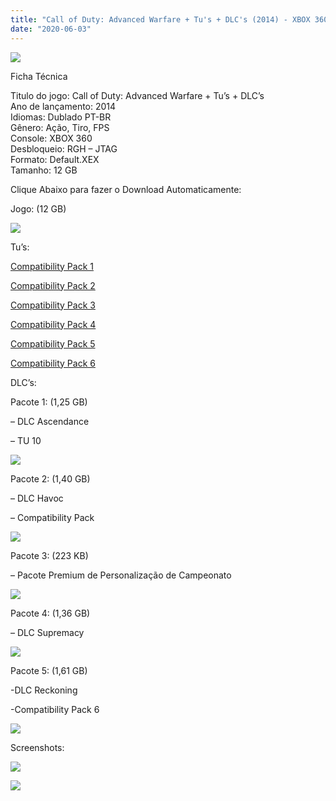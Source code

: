 ```yaml
---
title: "Call of Duty: Advanced Warfare + Tu's + DLC's (2014) - XBOX 360 RGH - JTAG"
date: "2020-06-03"
---
```


[![](https://4.bp.blogspot.com/-YlPYekCte0E/Xsbow19JbPI/AAAAAAAAGio/55DStBJOtD0WnKtLGO6eUk7IDxwKrUSOwCLcBGAsYHQ/s320/c563852bd757f7ad8be0d152bc8f259d.jpg)](https://4.bp.blogspot.com/-YlPYekCte0E/Xsbow19JbPI/AAAAAAAAGio/55DStBJOtD0WnKtLGO6eUk7IDxwKrUSOwCLcBGAsYHQ/s1600/c563852bd757f7ad8be0d152bc8f259d.jpg)

Ficha Técnica

Titulo do jogo: Call of Duty: Advanced Warfare + Tu’s + DLC’s  
 Ano de lançamento: 2014  
Idiomas: Dublado PT-BR  
 Gênero: Ação, Tiro, FPS  
 Console: XBOX 360  
 Desbloqueio: RGH – JTAG  
 Formato: Default.XEX  
 Tamanho: 12 GB   

  

Clique Abaixo para fazer o Download Automaticamente:

Jogo: (12 GB)

[![](https://1.bp.blogspot.com/-eNerQjlxWXg/Xsyoy1YwxPI/AAAAAAAAG8o/qs-0XGNQDR4jSn0uGinE3EzKZZ6GoZnEACPcBGAYYCw/s1600/LINK1.png)](https://zee.gl/98rGI)

Tu’s:

[Compatibility Pack 1](magnet:?xt=urn:btih:9C978885475C948159D71725413E73DA279CD7BD&dn={6caa0e5ef0219ce007afa4c746f50f86dd31afbe5a3c480f6348caee85338f74}5bDLC{6caa0e5ef0219ce007afa4c746f50f86dd31afbe5a3c480f6348caee85338f74}5d-{6caa0e5ef0219ce007afa4c746f50f86dd31afbe5a3c480f6348caee85338f74}20AW{6caa0e5ef0219ce007afa4c746f50f86dd31afbe5a3c480f6348caee85338f74}20-Compatibility{6caa0e5ef0219ce007afa4c746f50f86dd31afbe5a3c480f6348caee85338f74}20Pack{6caa0e5ef0219ce007afa4c746f50f86dd31afbe5a3c480f6348caee85338f74}201{6caa0e5ef0219ce007afa4c746f50f86dd31afbe5a3c480f6348caee85338f74}20-{6caa0e5ef0219ce007afa4c746f50f86dd31afbe5a3c480f6348caee85338f74}20RGH&tr=udp{6caa0e5ef0219ce007afa4c746f50f86dd31afbe5a3c480f6348caee85338f74}3a{6caa0e5ef0219ce007afa4c746f50f86dd31afbe5a3c480f6348caee85338f74}2f{6caa0e5ef0219ce007afa4c746f50f86dd31afbe5a3c480f6348caee85338f74}2ftracker.openbittorrent.com{6caa0e5ef0219ce007afa4c746f50f86dd31afbe5a3c480f6348caee85338f74}3a80{6caa0e5ef0219ce007afa4c746f50f86dd31afbe5a3c480f6348caee85338f74}2fannounce&tr=udp{6caa0e5ef0219ce007afa4c746f50f86dd31afbe5a3c480f6348caee85338f74}3a{6caa0e5ef0219ce007afa4c746f50f86dd31afbe5a3c480f6348caee85338f74}2f{6caa0e5ef0219ce007afa4c746f50f86dd31afbe5a3c480f6348caee85338f74}2ftracker.publicbt.com{6caa0e5ef0219ce007afa4c746f50f86dd31afbe5a3c480f6348caee85338f74}3a80{6caa0e5ef0219ce007afa4c746f50f86dd31afbe5a3c480f6348caee85338f74}2fannounce&tr=udp{6caa0e5ef0219ce007afa4c746f50f86dd31afbe5a3c480f6348caee85338f74}3a{6caa0e5ef0219ce007afa4c746f50f86dd31afbe5a3c480f6348caee85338f74}2f{6caa0e5ef0219ce007afa4c746f50f86dd31afbe5a3c480f6348caee85338f74}2ftracker.ccc.de{6caa0e5ef0219ce007afa4c746f50f86dd31afbe5a3c480f6348caee85338f74}3a80{6caa0e5ef0219ce007afa4c746f50f86dd31afbe5a3c480f6348caee85338f74}2fannounce)

[Compatibility Pack 2](magnet:?xt=urn:btih:FF7DB2FA0E3D0DEB43DED8054E934888F3801A11&dn=-{6caa0e5ef0219ce007afa4c746f50f86dd31afbe5a3c480f6348caee85338f74}20Compatibility{6caa0e5ef0219ce007afa4c746f50f86dd31afbe5a3c480f6348caee85338f74}20Pack{6caa0e5ef0219ce007afa4c746f50f86dd31afbe5a3c480f6348caee85338f74}202{6caa0e5ef0219ce007afa4c746f50f86dd31afbe5a3c480f6348caee85338f74}20{6caa0e5ef0219ce007afa4c746f50f86dd31afbe5a3c480f6348caee85338f74}2b{6caa0e5ef0219ce007afa4c746f50f86dd31afbe5a3c480f6348caee85338f74}20TU.08{6caa0e5ef0219ce007afa4c746f50f86dd31afbe5a3c480f6348caee85338f74}e2{6caa0e5ef0219ce007afa4c746f50f86dd31afbe5a3c480f6348caee85338f74}80{6caa0e5ef0219ce007afa4c746f50f86dd31afbe5a3c480f6348caee85338f74}a2{6caa0e5ef0219ce007afa4c746f50f86dd31afbe5a3c480f6348caee85338f74}20Call{6caa0e5ef0219ce007afa4c746f50f86dd31afbe5a3c480f6348caee85338f74}20of{6caa0e5ef0219ce007afa4c746f50f86dd31afbe5a3c480f6348caee85338f74}20Duty{6caa0e5ef0219ce007afa4c746f50f86dd31afbe5a3c480f6348caee85338f74}20{6caa0e5ef0219ce007afa4c746f50f86dd31afbe5a3c480f6348caee85338f74}20Advanced{6caa0e5ef0219ce007afa4c746f50f86dd31afbe5a3c480f6348caee85338f74}20Warfare{6caa0e5ef0219ce007afa4c746f50f86dd31afbe5a3c480f6348caee85338f74}20{6caa0e5ef0219ce007afa4c746f50f86dd31afbe5a3c480f6348caee85338f74}e2{6caa0e5ef0219ce007afa4c746f50f86dd31afbe5a3c480f6348caee85338f74}80{6caa0e5ef0219ce007afa4c746f50f86dd31afbe5a3c480f6348caee85338f74}a2Para{6caa0e5ef0219ce007afa4c746f50f86dd31afbe5a3c480f6348caee85338f74}20Xbox{6caa0e5ef0219ce007afa4c746f50f86dd31afbe5a3c480f6348caee85338f74}20RGH&tr=udp{6caa0e5ef0219ce007afa4c746f50f86dd31afbe5a3c480f6348caee85338f74}3a{6caa0e5ef0219ce007afa4c746f50f86dd31afbe5a3c480f6348caee85338f74}2f{6caa0e5ef0219ce007afa4c746f50f86dd31afbe5a3c480f6348caee85338f74}2ftracker.openbittorrent.com{6caa0e5ef0219ce007afa4c746f50f86dd31afbe5a3c480f6348caee85338f74}3a80{6caa0e5ef0219ce007afa4c746f50f86dd31afbe5a3c480f6348caee85338f74}2fannounce&tr=udp{6caa0e5ef0219ce007afa4c746f50f86dd31afbe5a3c480f6348caee85338f74}3a{6caa0e5ef0219ce007afa4c746f50f86dd31afbe5a3c480f6348caee85338f74}2f{6caa0e5ef0219ce007afa4c746f50f86dd31afbe5a3c480f6348caee85338f74}2ftracker.publicbt.com{6caa0e5ef0219ce007afa4c746f50f86dd31afbe5a3c480f6348caee85338f74}3a80{6caa0e5ef0219ce007afa4c746f50f86dd31afbe5a3c480f6348caee85338f74}2fannounce&tr=udp{6caa0e5ef0219ce007afa4c746f50f86dd31afbe5a3c480f6348caee85338f74}3a{6caa0e5ef0219ce007afa4c746f50f86dd31afbe5a3c480f6348caee85338f74}2f{6caa0e5ef0219ce007afa4c746f50f86dd31afbe5a3c480f6348caee85338f74}2ftracker.ccc.de{6caa0e5ef0219ce007afa4c746f50f86dd31afbe5a3c480f6348caee85338f74}3a80{6caa0e5ef0219ce007afa4c746f50f86dd31afbe5a3c480f6348caee85338f74}2fannounce)

[Compatibility Pack 3](magnet:?xt=urn:btih:FF7DB2FA0E3D0DEB43DED8054E934888F3801A11&dn=-{6caa0e5ef0219ce007afa4c746f50f86dd31afbe5a3c480f6348caee85338f74}20Compatibility{6caa0e5ef0219ce007afa4c746f50f86dd31afbe5a3c480f6348caee85338f74}20Pack{6caa0e5ef0219ce007afa4c746f50f86dd31afbe5a3c480f6348caee85338f74}202{6caa0e5ef0219ce007afa4c746f50f86dd31afbe5a3c480f6348caee85338f74}20{6caa0e5ef0219ce007afa4c746f50f86dd31afbe5a3c480f6348caee85338f74}2b{6caa0e5ef0219ce007afa4c746f50f86dd31afbe5a3c480f6348caee85338f74}20TU.08{6caa0e5ef0219ce007afa4c746f50f86dd31afbe5a3c480f6348caee85338f74}e2{6caa0e5ef0219ce007afa4c746f50f86dd31afbe5a3c480f6348caee85338f74}80{6caa0e5ef0219ce007afa4c746f50f86dd31afbe5a3c480f6348caee85338f74}a2{6caa0e5ef0219ce007afa4c746f50f86dd31afbe5a3c480f6348caee85338f74}20Call{6caa0e5ef0219ce007afa4c746f50f86dd31afbe5a3c480f6348caee85338f74}20of{6caa0e5ef0219ce007afa4c746f50f86dd31afbe5a3c480f6348caee85338f74}20Duty{6caa0e5ef0219ce007afa4c746f50f86dd31afbe5a3c480f6348caee85338f74}20{6caa0e5ef0219ce007afa4c746f50f86dd31afbe5a3c480f6348caee85338f74}20Advanced{6caa0e5ef0219ce007afa4c746f50f86dd31afbe5a3c480f6348caee85338f74}20Warfare{6caa0e5ef0219ce007afa4c746f50f86dd31afbe5a3c480f6348caee85338f74}20{6caa0e5ef0219ce007afa4c746f50f86dd31afbe5a3c480f6348caee85338f74}e2{6caa0e5ef0219ce007afa4c746f50f86dd31afbe5a3c480f6348caee85338f74}80{6caa0e5ef0219ce007afa4c746f50f86dd31afbe5a3c480f6348caee85338f74}a2Para{6caa0e5ef0219ce007afa4c746f50f86dd31afbe5a3c480f6348caee85338f74}20Xbox{6caa0e5ef0219ce007afa4c746f50f86dd31afbe5a3c480f6348caee85338f74}20RGH&tr=udp{6caa0e5ef0219ce007afa4c746f50f86dd31afbe5a3c480f6348caee85338f74}3a{6caa0e5ef0219ce007afa4c746f50f86dd31afbe5a3c480f6348caee85338f74}2f{6caa0e5ef0219ce007afa4c746f50f86dd31afbe5a3c480f6348caee85338f74}2ftracker.openbittorrent.com{6caa0e5ef0219ce007afa4c746f50f86dd31afbe5a3c480f6348caee85338f74}3a80{6caa0e5ef0219ce007afa4c746f50f86dd31afbe5a3c480f6348caee85338f74}2fannounce&tr=udp{6caa0e5ef0219ce007afa4c746f50f86dd31afbe5a3c480f6348caee85338f74}3a{6caa0e5ef0219ce007afa4c746f50f86dd31afbe5a3c480f6348caee85338f74}2f{6caa0e5ef0219ce007afa4c746f50f86dd31afbe5a3c480f6348caee85338f74}2ftracker.publicbt.com{6caa0e5ef0219ce007afa4c746f50f86dd31afbe5a3c480f6348caee85338f74}3a80{6caa0e5ef0219ce007afa4c746f50f86dd31afbe5a3c480f6348caee85338f74}2fannounce&tr=udp{6caa0e5ef0219ce007afa4c746f50f86dd31afbe5a3c480f6348caee85338f74}3a{6caa0e5ef0219ce007afa4c746f50f86dd31afbe5a3c480f6348caee85338f74}2f{6caa0e5ef0219ce007afa4c746f50f86dd31afbe5a3c480f6348caee85338f74}2ftracker.ccc.de{6caa0e5ef0219ce007afa4c746f50f86dd31afbe5a3c480f6348caee85338f74}3a80{6caa0e5ef0219ce007afa4c746f50f86dd31afbe5a3c480f6348caee85338f74}2fannounce) 

[Compatibility Pack 4](magnet:?xt=urn:btih:AE700C15772CC12C8F17245203A15BF46F459FDC&dn={6caa0e5ef0219ce007afa4c746f50f86dd31afbe5a3c480f6348caee85338f74}5bDLC{6caa0e5ef0219ce007afa4c746f50f86dd31afbe5a3c480f6348caee85338f74}5d{6caa0e5ef0219ce007afa4c746f50f86dd31afbe5a3c480f6348caee85338f74}e2{6caa0e5ef0219ce007afa4c746f50f86dd31afbe5a3c480f6348caee85338f74}80{6caa0e5ef0219ce007afa4c746f50f86dd31afbe5a3c480f6348caee85338f74}a2CodAW{6caa0e5ef0219ce007afa4c746f50f86dd31afbe5a3c480f6348caee85338f74}e2{6caa0e5ef0219ce007afa4c746f50f86dd31afbe5a3c480f6348caee85338f74}80{6caa0e5ef0219ce007afa4c746f50f86dd31afbe5a3c480f6348caee85338f74}a2{6caa0e5ef0219ce007afa4c746f50f86dd31afbe5a3c480f6348caee85338f74}20Supremacy{6caa0e5ef0219ce007afa4c746f50f86dd31afbe5a3c480f6348caee85338f74}20{6caa0e5ef0219ce007afa4c746f50f86dd31afbe5a3c480f6348caee85338f74}e2{6caa0e5ef0219ce007afa4c746f50f86dd31afbe5a3c480f6348caee85338f74}80{6caa0e5ef0219ce007afa4c746f50f86dd31afbe5a3c480f6348caee85338f74}a2{6caa0e5ef0219ce007afa4c746f50f86dd31afbe5a3c480f6348caee85338f74}20{6caa0e5ef0219ce007afa4c746f50f86dd31afbe5a3c480f6348caee85338f74}2bTU.13{6caa0e5ef0219ce007afa4c746f50f86dd31afbe5a3c480f6348caee85338f74}2b{6caa0e5ef0219ce007afa4c746f50f86dd31afbe5a3c480f6348caee85338f74}20Compatibility{6caa0e5ef0219ce007afa4c746f50f86dd31afbe5a3c480f6348caee85338f74}20Pack{6caa0e5ef0219ce007afa4c746f50f86dd31afbe5a3c480f6348caee85338f74}204{6caa0e5ef0219ce007afa4c746f50f86dd31afbe5a3c480f6348caee85338f74}20{6caa0e5ef0219ce007afa4c746f50f86dd31afbe5a3c480f6348caee85338f74}e2{6caa0e5ef0219ce007afa4c746f50f86dd31afbe5a3c480f6348caee85338f74}80{6caa0e5ef0219ce007afa4c746f50f86dd31afbe5a3c480f6348caee85338f74}a2{6caa0e5ef0219ce007afa4c746f50f86dd31afbe5a3c480f6348caee85338f74}20Para-{6caa0e5ef0219ce007afa4c746f50f86dd31afbe5a3c480f6348caee85338f74}20RGH&tr=udp{6caa0e5ef0219ce007afa4c746f50f86dd31afbe5a3c480f6348caee85338f74}3a{6caa0e5ef0219ce007afa4c746f50f86dd31afbe5a3c480f6348caee85338f74}2f{6caa0e5ef0219ce007afa4c746f50f86dd31afbe5a3c480f6348caee85338f74}2ftracker.openbittorrent.com{6caa0e5ef0219ce007afa4c746f50f86dd31afbe5a3c480f6348caee85338f74}3a80{6caa0e5ef0219ce007afa4c746f50f86dd31afbe5a3c480f6348caee85338f74}2fannounce&tr=udp{6caa0e5ef0219ce007afa4c746f50f86dd31afbe5a3c480f6348caee85338f74}3a{6caa0e5ef0219ce007afa4c746f50f86dd31afbe5a3c480f6348caee85338f74}2f{6caa0e5ef0219ce007afa4c746f50f86dd31afbe5a3c480f6348caee85338f74}2ftracker.publicbt.com{6caa0e5ef0219ce007afa4c746f50f86dd31afbe5a3c480f6348caee85338f74}3a80{6caa0e5ef0219ce007afa4c746f50f86dd31afbe5a3c480f6348caee85338f74}2fannounce&tr=udp{6caa0e5ef0219ce007afa4c746f50f86dd31afbe5a3c480f6348caee85338f74}3a{6caa0e5ef0219ce007afa4c746f50f86dd31afbe5a3c480f6348caee85338f74}2f{6caa0e5ef0219ce007afa4c746f50f86dd31afbe5a3c480f6348caee85338f74}2ftracker.ccc.de{6caa0e5ef0219ce007afa4c746f50f86dd31afbe5a3c480f6348caee85338f74}3a80{6caa0e5ef0219ce007afa4c746f50f86dd31afbe5a3c480f6348caee85338f74}2fannounce)

[Compatibility Pack 5](magnet:?xt=urn:btih:9D56202A6BD49387E2B61990D147AED2530C3162&dn={6caa0e5ef0219ce007afa4c746f50f86dd31afbe5a3c480f6348caee85338f74}5bDLC{6caa0e5ef0219ce007afa4c746f50f86dd31afbe5a3c480f6348caee85338f74}5d-{6caa0e5ef0219ce007afa4c746f50f86dd31afbe5a3c480f6348caee85338f74}20AW{6caa0e5ef0219ce007afa4c746f50f86dd31afbe5a3c480f6348caee85338f74}20-Compatibility{6caa0e5ef0219ce007afa4c746f50f86dd31afbe5a3c480f6348caee85338f74}20Pack{6caa0e5ef0219ce007afa4c746f50f86dd31afbe5a3c480f6348caee85338f74}205{6caa0e5ef0219ce007afa4c746f50f86dd31afbe5a3c480f6348caee85338f74}20-{6caa0e5ef0219ce007afa4c746f50f86dd31afbe5a3c480f6348caee85338f74}20RGH&tr=udp{6caa0e5ef0219ce007afa4c746f50f86dd31afbe5a3c480f6348caee85338f74}3a{6caa0e5ef0219ce007afa4c746f50f86dd31afbe5a3c480f6348caee85338f74}2f{6caa0e5ef0219ce007afa4c746f50f86dd31afbe5a3c480f6348caee85338f74}2ftracker.openbittorrent.com{6caa0e5ef0219ce007afa4c746f50f86dd31afbe5a3c480f6348caee85338f74}3a80{6caa0e5ef0219ce007afa4c746f50f86dd31afbe5a3c480f6348caee85338f74}2fannounce&tr=udp{6caa0e5ef0219ce007afa4c746f50f86dd31afbe5a3c480f6348caee85338f74}3a{6caa0e5ef0219ce007afa4c746f50f86dd31afbe5a3c480f6348caee85338f74}2f{6caa0e5ef0219ce007afa4c746f50f86dd31afbe5a3c480f6348caee85338f74}2ftracker.publicbt.com{6caa0e5ef0219ce007afa4c746f50f86dd31afbe5a3c480f6348caee85338f74}3a80{6caa0e5ef0219ce007afa4c746f50f86dd31afbe5a3c480f6348caee85338f74}2fannounce&tr=udp{6caa0e5ef0219ce007afa4c746f50f86dd31afbe5a3c480f6348caee85338f74}3a{6caa0e5ef0219ce007afa4c746f50f86dd31afbe5a3c480f6348caee85338f74}2f{6caa0e5ef0219ce007afa4c746f50f86dd31afbe5a3c480f6348caee85338f74}2ftracker.ccc.de{6caa0e5ef0219ce007afa4c746f50f86dd31afbe5a3c480f6348caee85338f74}3a80{6caa0e5ef0219ce007afa4c746f50f86dd31afbe5a3c480f6348caee85338f74}2fannounce)

[Compatibility Pack 6](magnet:?xt=urn:btih:A64E108F6137C1261892B24B65E5579D2C5D53A9&dn={6caa0e5ef0219ce007afa4c746f50f86dd31afbe5a3c480f6348caee85338f74}5bDLC{6caa0e5ef0219ce007afa4c746f50f86dd31afbe5a3c480f6348caee85338f74}5d-{6caa0e5ef0219ce007afa4c746f50f86dd31afbe5a3c480f6348caee85338f74}20AW{6caa0e5ef0219ce007afa4c746f50f86dd31afbe5a3c480f6348caee85338f74}20-Compatibility{6caa0e5ef0219ce007afa4c746f50f86dd31afbe5a3c480f6348caee85338f74}20Pack{6caa0e5ef0219ce007afa4c746f50f86dd31afbe5a3c480f6348caee85338f74}206{6caa0e5ef0219ce007afa4c746f50f86dd31afbe5a3c480f6348caee85338f74}20-{6caa0e5ef0219ce007afa4c746f50f86dd31afbe5a3c480f6348caee85338f74}20RGH&tr=udp{6caa0e5ef0219ce007afa4c746f50f86dd31afbe5a3c480f6348caee85338f74}3a{6caa0e5ef0219ce007afa4c746f50f86dd31afbe5a3c480f6348caee85338f74}2f{6caa0e5ef0219ce007afa4c746f50f86dd31afbe5a3c480f6348caee85338f74}2ftracker.openbittorrent.com{6caa0e5ef0219ce007afa4c746f50f86dd31afbe5a3c480f6348caee85338f74}3a80{6caa0e5ef0219ce007afa4c746f50f86dd31afbe5a3c480f6348caee85338f74}2fannounce&tr=udp{6caa0e5ef0219ce007afa4c746f50f86dd31afbe5a3c480f6348caee85338f74}3a{6caa0e5ef0219ce007afa4c746f50f86dd31afbe5a3c480f6348caee85338f74}2f{6caa0e5ef0219ce007afa4c746f50f86dd31afbe5a3c480f6348caee85338f74}2ftracker.publicbt.com{6caa0e5ef0219ce007afa4c746f50f86dd31afbe5a3c480f6348caee85338f74}3a80{6caa0e5ef0219ce007afa4c746f50f86dd31afbe5a3c480f6348caee85338f74}2fannounce&tr=udp{6caa0e5ef0219ce007afa4c746f50f86dd31afbe5a3c480f6348caee85338f74}3a{6caa0e5ef0219ce007afa4c746f50f86dd31afbe5a3c480f6348caee85338f74}2f{6caa0e5ef0219ce007afa4c746f50f86dd31afbe5a3c480f6348caee85338f74}2ftracker.ccc.de{6caa0e5ef0219ce007afa4c746f50f86dd31afbe5a3c480f6348caee85338f74}3a80{6caa0e5ef0219ce007afa4c746f50f86dd31afbe5a3c480f6348caee85338f74}2fannounce)

DLC’s: 

Pacote 1: (1,25 GB)

– DLC Ascendance

– TU 10

[![](https://1.bp.blogspot.com/-eNerQjlxWXg/Xsyoy1YwxPI/AAAAAAAAG8o/qs-0XGNQDR4jSn0uGinE3EzKZZ6GoZnEACPcBGAYYCw/s1600/LINK1.png)](https://zee.gl/cVoW)

Pacote 2: (1,40 GB)

– DLC Havoc

– Compatibility Pack

[![](https://1.bp.blogspot.com/-eNerQjlxWXg/Xsyoy1YwxPI/AAAAAAAAG8o/qs-0XGNQDR4jSn0uGinE3EzKZZ6GoZnEACPcBGAYYCw/s1600/LINK1.png)](https://zee.gl/L304FG9Q)

Pacote 3: (223 KB)

– Pacote Premium de Personalização de Campeonato

[![](https://1.bp.blogspot.com/-eNerQjlxWXg/Xsyoy1YwxPI/AAAAAAAAG8o/qs-0XGNQDR4jSn0uGinE3EzKZZ6GoZnEACPcBGAYYCw/s1600/LINK1.png)](https://zee.gl/0Z2J)

Pacote 4: (1,36 GB)

– DLC Supremacy

[![](https://1.bp.blogspot.com/-eNerQjlxWXg/Xsyoy1YwxPI/AAAAAAAAG8o/qs-0XGNQDR4jSn0uGinE3EzKZZ6GoZnEACPcBGAYYCw/s1600/LINK1.png)](https://zee.gl/1zrQ7)

Pacote 5: (1,61 GB)

\-DLC Reckoning

\-Compatibility Pack 6

[![](https://1.bp.blogspot.com/-eNerQjlxWXg/Xsyoy1YwxPI/AAAAAAAAG8o/qs-0XGNQDR4jSn0uGinE3EzKZZ6GoZnEACPcBGAYYCw/s1600/LINK1.png)](https://zee.gl/KFfsv6gC)

Screenshots:

[![](https://1.bp.blogspot.com/-jb6P4_LmHkw/Xsbpgyv-BpI/AAAAAAAAGi0/-_ogy1_QYe8MMAqfmMVJmuFR614tCEqCQCLcBGAsYHQ/w400-h225/maxresdefault.jpg)](https://1.bp.blogspot.com/-jb6P4_LmHkw/Xsbpgyv-BpI/AAAAAAAAGi0/-_ogy1_QYe8MMAqfmMVJmuFR614tCEqCQCLcBGAsYHQ/s1600/maxresdefault.jpg)

[![](https://1.bp.blogspot.com/-_QTKE3lCgq4/XsbpghMIsvI/AAAAAAAAGiw/G6crCWeJmewFchFvoS_qhmh56_18SZOXwCLcBGAsYHQ/w400-h225/maxresdefault{6caa0e5ef0219ce007afa4c746f50f86dd31afbe5a3c480f6348caee85338f74}2B{6caa0e5ef0219ce007afa4c746f50f86dd31afbe5a3c480f6348caee85338f74}25281{6caa0e5ef0219ce007afa4c746f50f86dd31afbe5a3c480f6348caee85338f74}2529.jpg)](https://1.bp.blogspot.com/-_QTKE3lCgq4/XsbpghMIsvI/AAAAAAAAGiw/G6crCWeJmewFchFvoS_qhmh56_18SZOXwCLcBGAsYHQ/s1600/maxresdefault{6caa0e5ef0219ce007afa4c746f50f86dd31afbe5a3c480f6348caee85338f74}2B{6caa0e5ef0219ce007afa4c746f50f86dd31afbe5a3c480f6348caee85338f74}25281{6caa0e5ef0219ce007afa4c746f50f86dd31afbe5a3c480f6348caee85338f74}2529.jpg)
